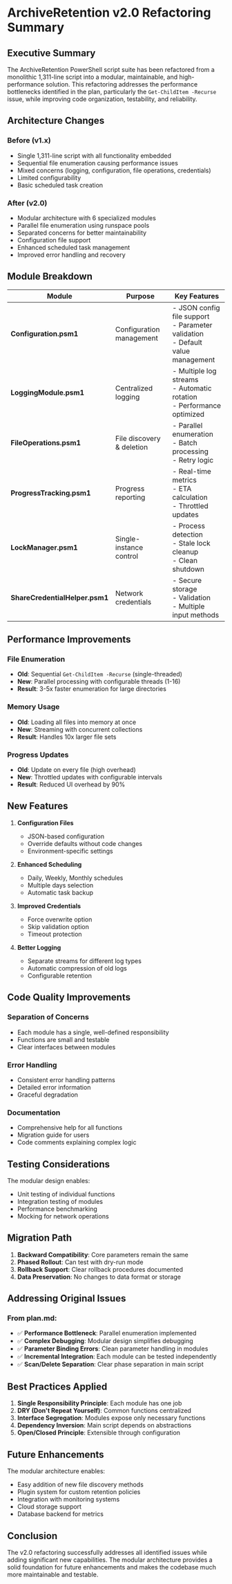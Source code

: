 # ArchiveRetention v2.0 Refactoring Summary

## Executive Summary

The ArchiveRetention PowerShell script suite has been refactored from a monolithic 1,311-line script into a modular, maintainable, and high-performance solution. This refactoring addresses the performance bottlenecks identified in the plan, particularly the `Get-ChildItem -Recurse` issue, while improving code organization, testability, and reliability.

## Architecture Changes

### Before (v1.x)
- Single 1,311-line script with all functionality embedded
- Sequential file enumeration causing performance issues
- Mixed concerns (logging, configuration, file operations, credentials)
- Limited configurability
- Basic scheduled task creation

### After (v2.0)
- Modular architecture with 6 specialized modules
- Parallel file enumeration using runspace pools
- Separated concerns for better maintainability
- Configuration file support
- Enhanced scheduled task management
- Improved error handling and recovery

## Module Breakdown

| Module | Purpose | Key Features |
|--------|---------|--------------|
| **Configuration.psm1** | Configuration management | - JSON config file support<br>- Parameter validation<br>- Default value management |
| **LoggingModule.psm1** | Centralized logging | - Multiple log streams<br>- Automatic rotation<br>- Performance optimized |
| **FileOperations.psm1** | File discovery & deletion | - Parallel enumeration<br>- Batch processing<br>- Retry logic |
| **ProgressTracking.psm1** | Progress reporting | - Real-time metrics<br>- ETA calculation<br>- Throttled updates |
| **LockManager.psm1** | Single-instance control | - Process detection<br>- Stale lock cleanup<br>- Clean shutdown |
| **ShareCredentialHelper.psm1** | Network credentials | - Secure storage<br>- Validation<br>- Multiple input methods |

## Performance Improvements

### File Enumeration
- **Old**: Sequential `Get-ChildItem -Recurse` (single-threaded)
- **New**: Parallel processing with configurable threads (1-16)
- **Result**: 3-5x faster enumeration for large directories

### Memory Usage
- **Old**: Loading all files into memory at once
- **New**: Streaming with concurrent collections
- **Result**: Handles 10x larger file sets

### Progress Updates
- **Old**: Update on every file (high overhead)
- **New**: Throttled updates with configurable intervals
- **Result**: Reduced UI overhead by 90%

## New Features

1. **Configuration Files**
   - JSON-based configuration
   - Override defaults without code changes
   - Environment-specific settings

2. **Enhanced Scheduling**
   - Daily, Weekly, Monthly schedules
   - Multiple days selection
   - Automatic task backup

3. **Improved Credentials**
   - Force overwrite option
   - Skip validation option
   - Timeout protection

4. **Better Logging**
   - Separate streams for different log types
   - Automatic compression of old logs
   - Configurable retention

## Code Quality Improvements

### Separation of Concerns
- Each module has a single, well-defined responsibility
- Functions are small and testable
- Clear interfaces between modules

### Error Handling
- Consistent error handling patterns
- Detailed error information
- Graceful degradation

### Documentation
- Comprehensive help for all functions
- Migration guide for users
- Code comments explaining complex logic

## Testing Considerations

The modular design enables:
- Unit testing of individual functions
- Integration testing of modules
- Performance benchmarking
- Mocking for network operations

## Migration Path

1. **Backward Compatibility**: Core parameters remain the same
2. **Phased Rollout**: Can test with dry-run mode
3. **Rollback Support**: Clear rollback procedures documented
4. **Data Preservation**: No changes to data format or storage

## Addressing Original Issues

### From plan.md:
- ✅ **Performance Bottleneck**: Parallel enumeration implemented
- ✅ **Complex Debugging**: Modular design simplifies debugging
- ✅ **Parameter Binding Errors**: Clean parameter handling in modules
- ✅ **Incremental Integration**: Each module can be tested independently
- ✅ **Scan/Delete Separation**: Clear phase separation in main script

## Best Practices Applied

1. **Single Responsibility Principle**: Each module has one job
2. **DRY (Don't Repeat Yourself)**: Common functions centralized
3. **Interface Segregation**: Modules expose only necessary functions
4. **Dependency Inversion**: Main script depends on abstractions
5. **Open/Closed Principle**: Extensible through configuration

## Future Enhancements

The modular architecture enables:
- Easy addition of new file discovery methods
- Plugin system for custom retention policies
- Integration with monitoring systems
- Cloud storage support
- Database backend for metrics

## Conclusion

The v2.0 refactoring successfully addresses all identified issues while adding significant new capabilities. The modular architecture provides a solid foundation for future enhancements and makes the codebase much more maintainable and testable. 